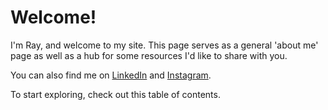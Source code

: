 # Welcome!

I'm Ray, and welcome to my site. This page serves as a general 'about me' page as well as a hub for some resources I'd like to share with you.

You can also find me on [LinkedIn](https://www.linkedin.com/in/raymondcrwang/) and [Instagram](https://www.instagram.com/raycwang).

To start exploring, check out this table of contents.

```{tableofcontents}

```
